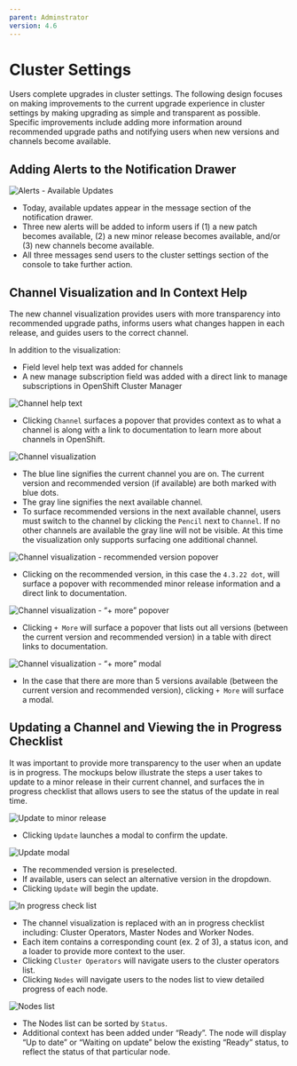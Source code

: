 ```yaml
---
parent: Adminstrator
version: 4.6
---
```


# Cluster Settings 

Users complete upgrades in cluster settings. The following design focuses on making improvements to the current upgrade experience in cluster settings by making upgrading as simple and transparent as possible. Specific improvements include adding more information around recommended upgrade paths and notifying users when new versions and channels become available. 

## Adding Alerts to the Notification Drawer

![Alerts - Available Updates](img/notifications-updates.png)
- Today, available updates appear in the message section of the notification drawer. 
- Three new alerts will be added to inform users if (1) a new patch becomes available, (2) a new minor release becomes available, and/or (3) new channels become available. 
- All three messages send users to the cluster settings section of the console to take further action.

## Channel Visualization and In Context Help

The new channel visualization provides users with more transparency into recommended upgrade paths, informs users what changes happen in each release, and guides users to the correct channel. 

In addition to the visualization: 
- Field level help text was added for channels
- A new manage subscription field was added with a direct link to manage subscriptions in OpenShift Cluster Manager

![Channel help text](img/channel-help.png)
- Clicking `Channel` surfaces a popover that provides context as to what a channel is along  with a link to documentation to learn more about channels in OpenShift.

![Channel visualization](img/channel-visualization.png)
- The blue line signifies the current channel you are on. The current version and recommended version (if available) are both marked with blue dots. 
- The gray line signifies the next available channel.
- To surface recommended versions in the next available channel, users must switch to the channel by clicking the `Pencil` next to `Channel`. If no other channels are available the gray line will not be visible. At this time the visualization only supports surfacing one additional channel. 

![Channel visualization - recommended version popover](img/recommended-channel.png)
- Clicking on the recommended version, in this case the `4.3.22 dot`, will surface a popover with recommended minor release information and a direct link to documentation.

![Channel visualization - “+ more” popover](img/more-channels.png)
- Clicking `+ More` will surface a popover that lists out all versions (between the current version and recommended version) in a table with direct links to documentation. 

![Channel visualization - “+ more” modal](img/modal.png)
- In the case that there are more than 5 versions available (between the current version and recommended version), clicking `+ More` will surface a modal.

## Updating a Channel and Viewing the in Progress Checklist

It was important to provide more transparency to the user when an update is in progress. The mockups below illustrate the steps a user takes to update to a minor release in their current channel, and surfaces the in progress checklist that allows users to see the status of the update in real time.

![Update to minor release](img/update.png)
- Clicking `Update` launches a modal to confirm the update.

![Update modal](img/modal.png)
- The recommended version is preselected. 
- If available, users can select an alternative version in the dropdown.
- Clicking `Update` will begin the update.

![In progress check list](img/check-list.png)
- The channel visualization is replaced with an in progress checklist including: Cluster Operators, Master Nodes and Worker Nodes. 
- Each item contains a corresponding count (ex. 2 of 3), a status icon, and a loader to provide more context to the user. 
- Clicking `Cluster Operators` will navigate users to the cluster operators list. 
- Clicking `Nodes` will navigate users to the nodes list to view detailed progress of each node.

![Nodes list](img/nodes.png)
- The Nodes list can be sorted by `Status`. 
- Additional context has been added under “Ready”. The node will display “Up to date” or “Waiting on update” below the existing “Ready” status, to reflect the status of that particular node. 